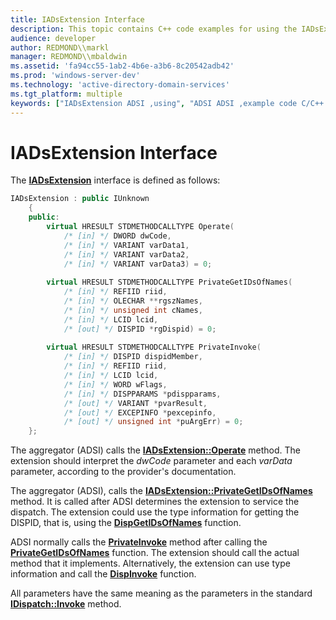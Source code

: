 ```yaml
---
title: IADsExtension Interface
description: This topic contains C++ code examples for using the IADsExtension interface.
audience: developer
author: REDMOND\\markl
manager: REDMOND\\mbaldwin
ms.assetid: 'fa94cc55-1ab2-4b6e-a3b6-8c20542adb42'
ms.prod: 'windows-server-dev'
ms.technology: 'active-directory-domain-services'
ms.tgt_platform: multiple
keywords: ["IADsExtension ADSI ,using", "ADSI ADSI ,example code C/C++ ,using IADsExtension", "extensions ADSI ,IADsExtension"]
---
```


# IADsExtension Interface

The [**IADsExtension**](iadsextension.md) interface is defined as follows:


```C++
IADsExtension : public IUnknown
    {
    public:
        virtual HRESULT STDMETHODCALLTYPE Operate( 
            /* [in] */ DWORD dwCode,
            /* [in] */ VARIANT varData1,
            /* [in] */ VARIANT varData2,
            /* [in] */ VARIANT varData3) = 0;
 
        virtual HRESULT STDMETHODCALLTYPE PrivateGetIDsOfNames( 
            /* [in] */ REFIID riid,
            /* [in] */ OLECHAR **rgszNames,
            /* [in] */ unsigned int cNames,
            /* [in] */ LCID lcid,
            /* [out] */ DISPID *rgDispid) = 0;
 
        virtual HRESULT STDMETHODCALLTYPE PrivateInvoke( 
            /* [in] */ DISPID dispidMember,
            /* [in] */ REFIID riid,
            /* [in] */ LCID lcid,
            /* [in] */ WORD wFlags,
            /* [in] */ DISPPARAMS *pdispparams,
            /* [out] */ VARIANT *pvarResult,
            /* [out] */ EXCEPINFO *pexcepinfo,
            /* [out] */ unsigned int *puArgErr) = 0;
    };
```



The aggregator (ADSI) calls the [**IADsExtension::Operate**](iadsextension-operate.md) method. The extension should interpret the *dwCode* parameter and each *varData* parameter, according to the provider's documentation.

The aggregator (ADSI), calls the [**IADsExtension::PrivateGetIDsOfNames**](iadsextension-privategetidsofnames.md) method. It is called after ADSI determines the extension to service the dispatch. The extension could use the type information for getting the DISPID, that is, using the [**DispGetIDsOfNames**](https://msdn.microsoft.com/library/windows/desktop/ms221309) function.

ADSI normally calls the [**PrivateInvoke**](iadsextension-privateinvoke.md) method after calling the [**PrivateGetIDsOfNames**](iadsextension-privategetidsofnames.md) function. The extension should call the actual method that it implements. Alternatively, the extension can use type information and call the [**DispInvoke**](69b89e5c-2a04-4a6a-beb0-18e68f8866ac) function.

All parameters have the same meaning as the parameters in the standard [**IDispatch::Invoke**](964ade8e-9d8a-4d32-bd47-aa678912a54d) method.

 

 




